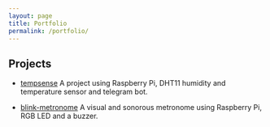 ```yaml
---
layout: page
title: Portfolio
permalink: /portfolio/
---
```



## Projects

- [tempsense](https://github.com/vorthkor/tempsense)
A project using Raspberry Pi, DHT11 humidity and temperature sensor and telegram bot.

- [blink-metronome](https://github.com/vorthkor/blink-metronome)
A visual and sonorous metronome using Raspberry Pi, RGB LED and a buzzer.